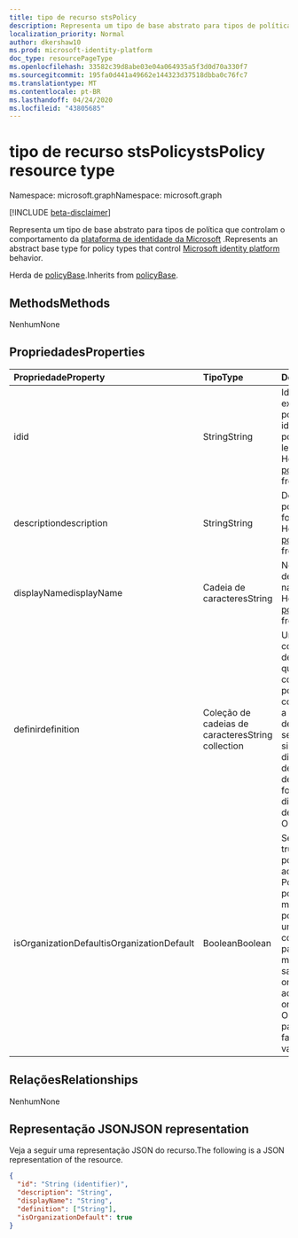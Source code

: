 ```yaml
---
title: tipo de recurso stsPolicy
description: Representa um tipo de base abstrato para tipos de política que controlam o comportamento da plataforma de identidade da Microsoft.
localization_priority: Normal
author: dkershaw10
ms.prod: microsoft-identity-platform
doc_type: resourcePageType
ms.openlocfilehash: 33582c39d8abe03e04a064935a5f3d0d70a330f7
ms.sourcegitcommit: 195fa0d441a49662e144323d37518dbba0c76fc7
ms.translationtype: MT
ms.contentlocale: pt-BR
ms.lasthandoff: 04/24/2020
ms.locfileid: "43805685"
---
```

# <a name="stspolicy-resource-type"></a><span data-ttu-id="03d7e-103">tipo de recurso stsPolicy</span><span class="sxs-lookup"><span data-stu-id="03d7e-103">stsPolicy resource type</span></span>

<span data-ttu-id="03d7e-104">Namespace: microsoft.graph</span><span class="sxs-lookup"><span data-stu-id="03d7e-104">Namespace: microsoft.graph</span></span>

[!INCLUDE [beta-disclaimer](../../includes/beta-disclaimer.md)]

<span data-ttu-id="03d7e-105">Representa um tipo de base abstrato para tipos de política que controlam o comportamento da [plataforma de identidade da Microsoft](https://docs.microsoft.com/azure/active-directory/develop/) .</span><span class="sxs-lookup"><span data-stu-id="03d7e-105">Represents an abstract base type for policy types that control [Microsoft identity platform](https://docs.microsoft.com/azure/active-directory/develop/) behavior.</span></span>

<span data-ttu-id="03d7e-106">Herda de [policyBase](policyBase.md).</span><span class="sxs-lookup"><span data-stu-id="03d7e-106">Inherits from [policyBase](policyBase.md).</span></span>

## <a name="methods"></a><span data-ttu-id="03d7e-107">Methods</span><span class="sxs-lookup"><span data-stu-id="03d7e-107">Methods</span></span>

<span data-ttu-id="03d7e-108">Nenhum</span><span class="sxs-lookup"><span data-stu-id="03d7e-108">None</span></span>

## <a name="properties"></a><span data-ttu-id="03d7e-109">Propriedades</span><span class="sxs-lookup"><span data-stu-id="03d7e-109">Properties</span></span>

| <span data-ttu-id="03d7e-110">Propriedade</span><span class="sxs-lookup"><span data-stu-id="03d7e-110">Property</span></span>     | <span data-ttu-id="03d7e-111">Tipo</span><span class="sxs-lookup"><span data-stu-id="03d7e-111">Type</span></span>        | <span data-ttu-id="03d7e-112">Descrição</span><span class="sxs-lookup"><span data-stu-id="03d7e-112">Description</span></span> |
|:-------------|:------------|:------------|
|<span data-ttu-id="03d7e-113">id</span><span class="sxs-lookup"><span data-stu-id="03d7e-113">id</span></span>|<span data-ttu-id="03d7e-114">String</span><span class="sxs-lookup"><span data-stu-id="03d7e-114">String</span></span>| <span data-ttu-id="03d7e-115">Identificador exclusivo da política.</span><span class="sxs-lookup"><span data-stu-id="03d7e-115">Unique identifier for this policy.</span></span> <span data-ttu-id="03d7e-116">Somente leitura.</span><span class="sxs-lookup"><span data-stu-id="03d7e-116">Read-only.</span></span> <span data-ttu-id="03d7e-117">Herdado de [policyBase](policyBase.md).</span><span class="sxs-lookup"><span data-stu-id="03d7e-117">Inherited from [policyBase](policyBase.md).</span></span>|
|<span data-ttu-id="03d7e-118">description</span><span class="sxs-lookup"><span data-stu-id="03d7e-118">description</span></span>|<span data-ttu-id="03d7e-119">String</span><span class="sxs-lookup"><span data-stu-id="03d7e-119">String</span></span>| <span data-ttu-id="03d7e-120">Descrição da política.</span><span class="sxs-lookup"><span data-stu-id="03d7e-120">Description for this policy.</span></span> <span data-ttu-id="03d7e-121">Herdado de [policyBase](policyBase.md).</span><span class="sxs-lookup"><span data-stu-id="03d7e-121">Inherited from [policyBase](policyBase.md).</span></span>|
|<span data-ttu-id="03d7e-122">displayName</span><span class="sxs-lookup"><span data-stu-id="03d7e-122">displayName</span></span>|<span data-ttu-id="03d7e-123">Cadeia de caracteres</span><span class="sxs-lookup"><span data-stu-id="03d7e-123">String</span></span>| <span data-ttu-id="03d7e-124">Nome para exibição dessa política.</span><span class="sxs-lookup"><span data-stu-id="03d7e-124">Display name for this policy.</span></span> <span data-ttu-id="03d7e-125">Herdado de [policyBase](policyBase.md).</span><span class="sxs-lookup"><span data-stu-id="03d7e-125">Inherited from [policyBase](policyBase.md).</span></span>|
|<span data-ttu-id="03d7e-126">definir</span><span class="sxs-lookup"><span data-stu-id="03d7e-126">definition</span></span>|<span data-ttu-id="03d7e-127">Coleção de cadeias de caracteres</span><span class="sxs-lookup"><span data-stu-id="03d7e-127">String collection</span></span>| <span data-ttu-id="03d7e-128">Uma coleção String contendo uma cadeia de caracteres JSON que define as regras e configurações de uma política.</span><span class="sxs-lookup"><span data-stu-id="03d7e-128">A string collection containing a JSON string that defines the rules and settings for a policy.</span></span> <span data-ttu-id="03d7e-129">A sintaxe da definição difere para cada tipo de política derivada.</span><span class="sxs-lookup"><span data-stu-id="03d7e-129">The syntax for the definition differs for each derived policy type.</span></span> <span data-ttu-id="03d7e-130">Obrigatório.</span><span class="sxs-lookup"><span data-stu-id="03d7e-130">Required.</span></span>|
|<span data-ttu-id="03d7e-131">isOrganizationDefault</span><span class="sxs-lookup"><span data-stu-id="03d7e-131">isOrganizationDefault</span></span>|<span data-ttu-id="03d7e-132">Boolean</span><span class="sxs-lookup"><span data-stu-id="03d7e-132">Boolean</span></span>|<span data-ttu-id="03d7e-133">Se definido como true, ativa esta política.</span><span class="sxs-lookup"><span data-stu-id="03d7e-133">If set to true, activates this policy.</span></span> <span data-ttu-id="03d7e-134">Pode haver muitas políticas para o mesmo tipo de política, mas apenas uma pode ser ativada como a organização padrão.</span><span class="sxs-lookup"><span data-stu-id="03d7e-134">There can be many policies for the same policy type, but only one can be activated as the organization default.</span></span> <span data-ttu-id="03d7e-135">Opcional, o valor padrão é false.</span><span class="sxs-lookup"><span data-stu-id="03d7e-135">Optional, default value is false.</span></span>|

## <a name="relationships"></a><span data-ttu-id="03d7e-136">Relações</span><span class="sxs-lookup"><span data-stu-id="03d7e-136">Relationships</span></span>

<span data-ttu-id="03d7e-137">Nenhum</span><span class="sxs-lookup"><span data-stu-id="03d7e-137">None</span></span>

## <a name="json-representation"></a><span data-ttu-id="03d7e-138">Representação JSON</span><span class="sxs-lookup"><span data-stu-id="03d7e-138">JSON representation</span></span>

<span data-ttu-id="03d7e-139">Veja a seguir uma representação JSON do recurso.</span><span class="sxs-lookup"><span data-stu-id="03d7e-139">The following is a JSON representation of the resource.</span></span>

<!-- {
  "blockType": "resource",
  "optionalProperties": [

  ],
  "@odata.type": "microsoft.graph.stsPolicy",
  "baseType": "microsoft.graph.policyBase",
  "keyProperty": "id"
}-->

```json
{
  "id": "String (identifier)",
  "description": "String",
  "displayName": "String",
  "definition": ["String"],
  "isOrganizationDefault": true
}
```

<!-- uuid: 16cd6b66-4b1a-43a1-adaf-3a886856ed98
2019-02-04 14:57:30 UTC -->
<!-- {
  "type": "#page.annotation",
  "description": "stsPolicy resource",
  "keywords": "",
  "section": "documentation",
  "tocPath": ""
}-->
